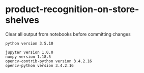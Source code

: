 # product-recognition-on-store-shelves

Clear all output from notebooks before committing changes

`python version 3.5.10`

`jupyter version 1.0.0`  
`numpy version 1.18.5`  
`opencv-contrib-python version 3.4.2.16`  
`opencv-python version 3.4.2.16`
